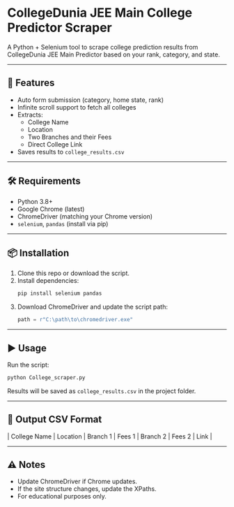 # CollegeDunia JEE Main College Predictor Scraper

A Python + Selenium tool to scrape college prediction results from CollegeDunia JEE Main Predictor based on your rank, category, and state.

---

## 🚀 Features

- Auto form submission (category, home state, rank)
- Infinite scroll support to fetch all colleges
- Extracts:
  - College Name
  - Location
  - Two Branches and their Fees
  - Direct College Link
- Saves results to `college_results.csv`

---

## 🛠 Requirements

- Python 3.8+
- Google Chrome (latest)
- ChromeDriver (matching your Chrome version)
- `selenium`, `pandas` (install via pip)

---

## 📦 Installation

1. Clone this repo or download the script.
2. Install dependencies:
    ```bash
    pip install selenium pandas
    ```
3. Download ChromeDriver and update the script path:
    ```python
    path = r"C:\path\to\chromedriver.exe"
    ```

---

## ▶️ Usage

Run the script:
```bash
python College_scraper.py
```
Results will be saved as `college_results.csv` in the project folder.

---

## 📁 Output CSV Format

| College Name | Location | Branch 1 | Fees 1 | Branch 2 | Fees 2 | Link |

---

## ⚠️ Notes

- Update ChromeDriver if Chrome updates.
- If the site structure changes, update the XPaths.
- For educational purposes only.

